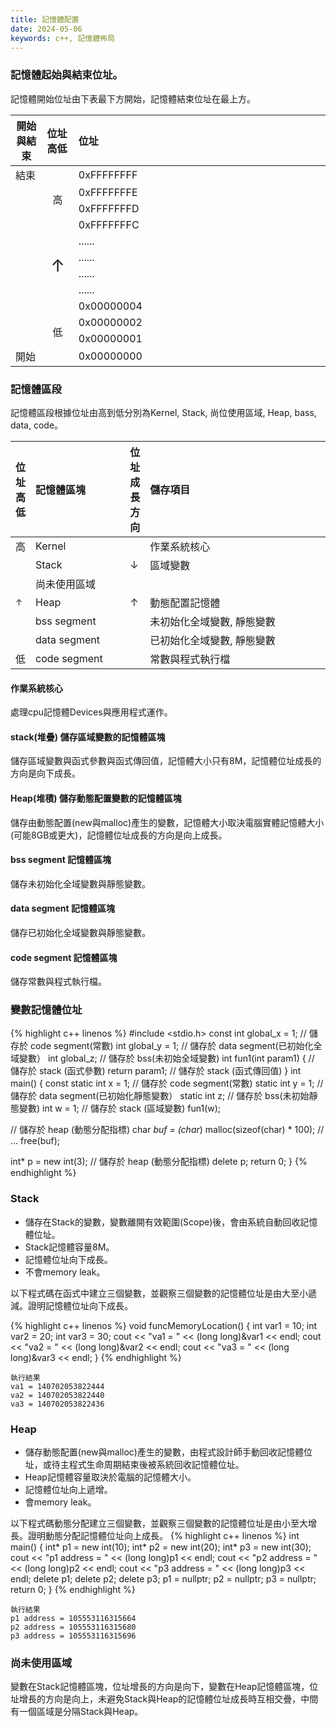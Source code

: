 ```yaml
---
title: 記憶體配置
date: 2024-05-06
keywords: c++, 記憶體佈局
---
```



### 記憶體起始與結束位址。
記憶體開始位址由下表最下方開始，記憶體結束位址在最上方。


<table class="custom-table">
  <thead>
    <tr>
      <th align="center" width="10%">開始與結束</th>
      <th align="left" width="10%">位址高低</th>
      <th align="left">位址</th>
    </tr>  
  </thead>
  <tbody>
    <tr>
        <td>結束</td>
        <td align="center" rowspan="4" width="5%" style="vertical-align: middle;">
          高
        </td>
        <td>0xFFFFFFFF</td>
    </tr>
    <tr><td></td><td>0xFFFFFFFE</td></tr>
    <tr><td></td><td>0xFFFFFFFD</td></tr>
    <tr><td></td><td>0xFFFFFFFC</td></tr>
    <tr>
      <td></td>
      <td align="center" rowspan="4" width="5%" style="vertical-align: middle;">
          <span style="font-size: 20pt">&#8593;</span>
      </td>
      <td>......</td></tr>
    <tr><td></td><td>......</td></tr>
    <tr><td></td><td>......</td></tr>
    <tr><td></td><td>......</td></tr>
    <tr>
      <td></td>
      <td align="center" rowspan="4" width="5%" style="vertical-align: middle;">
          低
      </td>
      <td>0x00000004</td></tr>
    <tr><td></td><td>0x00000002</td></tr>
    <tr><td></td><td>0x00000001</td></tr>
    <tr><td>開始</td><td>0x00000000</td></tr>
  </tbody>
</table>

### 記憶體區段

記憶體區段根據位址由高到低分別為Kernel, Stack, 尚位使用區域, Heap, bass, data, code。

<table class="custom-table">
  <thead>
    <tr>
      <th align="center" width="5%">位址高低</th>
      <th align="left" width="30%">記憶體區塊</th>
      <th align="left" width="5%">位址成長方向</th>
      <th align="left">儲存項目</th>
    </tr>    
  </thead>
  <tbody>
    <tr>
      <td>高</td>
      <td>Kernel</td>
      <td></td>
      <td>作業系統核心</td>
    </tr>
    <tr>
      <td rowspan="5" style="vertical-align: middle;">
          <span style="font-size: 10pt">&#8593;</span>
      </td>
      <td>Stack</td>
      <td>&#8595;</td>
      <td>區域變數</td>
    </tr>
    <tr>
      <td>尚未使用區域</td>
      <td></td>
      <td></td>
    </tr>
    <tr>
      <td>Heap</td>
      <td>&#8593;</td>
      <td>動態配置記憶體</td>
    </tr>
    <tr>
      <td>bss segment</td>
      <td></td>
      <td>未初始化全域變數, 靜態變數</td>
    </tr>
    <tr>
      <td>data segment</td>
      <td></td>
      <td>已初始化全域變數, 靜態變數</td>
    </tr>
    <tr>
      <td>低</td>    
      <td>code segment</td>
      <td></td>
      <td>常數與程式執行檔</td>
    </tr>
  </tbody>                
</table>

#### 作業系統核心

處理cpu記憶體Devices與應用程式運作。

#### stack(堆疊) 儲存區域變數的記憶體區塊

儲存區域變數與函式參數與函式傳回值，記憶體大小只有8M，記憶體位址成長的方向是向下成長。

#### Heap(堆積) 儲存動態配置變數的記憶體區塊

儲存由動態配置(new與malloc)產生的變數，記憶體大小取決電腦實體記憶體大小(可能8GB或更大)，記憶體位址成長的方向是向上成長。

#### bss segment 記憶體區塊

儲存未初始化全域變數與靜態變數。

#### data segment 記憶體區塊

儲存已初始化全域變數與靜態變數。

#### code segment 記憶體區塊

儲存常數與程式執行檔。

### 變數記憶體位址

{% highlight c++ linenos %}
#include <stdio.h>
const int global_x = 1;  // 儲存於 code segment(常數)
int global_y = 1;        // 儲存於 data segment(已初始化全域變數）
int global_z;            // 儲存於 bss(未初始全域變數)
int fun1(int param1) {	 // 儲存於 stack (函式參數)
	return param1; // 儲存於 stack (函式傳回值)
}
int main() {
  const static int x = 1; // 儲存於 code segment(常數)
  static int y = 1;       // 儲存於 data segment(已初始化靜態變數）
  static int z;           // 儲存於 bss(未初始靜態變數)
  int w = 1;              // 儲存於 stack (區域變數)
  fun1(w);

  // 儲存於 heap (動態分配指標)
  char *buf = (char*) malloc(sizeof(char) * 100);
  // ...
  free(buf);

  int* p = new int(3); // 儲存於 heap (動態分配指標)
  delete p;
  return 0;
}
{% endhighlight %}

### Stack
* 儲存在Stack的變數，變數離開有效範圍(Scope)後，會由系統自動回收記憶體位址。
* Stack記憶體容量8M。
* 記憶體位址向下成長。
* 不會memory leak。

以下程式碼在函式中建立三個變數，並觀察三個變數的記憶體位址是由大至小遞減。證明記憶體位址向下成長。

{% highlight c++ linenos %}
void funcMemoryLocation() {
    int var1 = 10;
    int var2 = 20;
    int var3 = 30;
    cout << "va1 = " << (long long)&var1 << endl;
    cout << "va2 = " << (long long)&var2 << endl;
    cout << "va3 = " << (long long)&var3 << endl;
}
{% endhighlight %}
```
執行結果
va1 = 140702053822444
va2 = 140702053822440
va3 = 140702053822436
```

### Heap
* 儲存動態配置(new與malloc)產生的變數，由程式設計師手動回收記憶體位址，或待主程式生命周期結束後被系統回收記憶體位址。
* Heap記憶體容量取決於電腦的記憶體大小。
* 記憶體位址向上遞增。
* 會memory leak。

以下程式碼動態分配建立三個變數，並觀察三個變數的記憶體位址是由小至大增長。證明動態分配記憶體位址向上成長。
{% highlight c++ linenos %}
int main() {
    int* p1 = new int(10);
    int* p2 = new int(20);
    int* p3 = new int(30);
    cout << "p1 address = " << (long long)p1 << endl;
    cout << "p2 address = " << (long long)p2 << endl;
    cout << "p3 address = " << (long long)p3 << endl;
    delete p1;
    delete p2;
    delete p3;
    p1 = nullptr;
    p2 = nullptr;
    p3 = nullptr;
    return 0;
}
{% endhighlight %}
```
執行結果
p1 address = 105553116315664
p2 address = 105553116315680
p3 address = 105553116315696
```

### 尚未使用區域

變數在Stack記憶體區塊，位址增長的方向是向下，變數在Heap記憶體區塊，位址增長的方向是向上，未避免Stack與Heap的記憶體位址成長時互相交疊，中間有一個區域是分隔Stack與Heap。